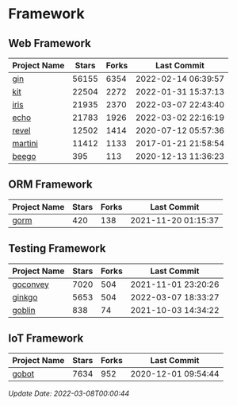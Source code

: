 # Framework

## Web Framework
| Project Name | Stars | Forks | Last Commit |
| ------------ | ----- | ----- | ----------- |
| [gin](https://github.com/gin-gonic/gin) | 56155 | 6354 | 2022-02-14 06:39:57 |
| [kit](https://github.com/go-kit/kit) | 22504 | 2272 | 2022-01-31 15:37:13 |
| [iris](https://github.com/kataras/iris) | 21935 | 2370 | 2022-03-07 22:43:40 |
| [echo](https://github.com/labstack/echo) | 21783 | 1926 | 2022-03-02 22:16:19 |
| [revel](https://github.com/revel/revel) | 12502 | 1414 | 2020-07-12 05:57:36 |
| [martini](https://github.com/go-martini/martini) | 11412 | 1133 | 2017-01-21 21:58:54 |
| [beego](https://github.com/astaxie/beego) | 395 | 113 | 2020-12-13 11:36:23 |

## ORM Framework
| Project Name | Stars | Forks | Last Commit |
| ------------ | ----- | ----- | ----------- |
| [gorm](https://github.com/jinzhu/gorm) | 420 | 138 | 2021-11-20 01:15:37 |

## Testing Framework
| Project Name | Stars | Forks | Last Commit |
| ------------ | ----- | ----- | ----------- |
| [goconvey](https://github.com/smartystreets/goconvey) | 7020 | 504 | 2021-11-01 23:20:26 |
| [ginkgo](https://github.com/onsi/ginkgo) | 5653 | 504 | 2022-03-07 18:33:27 |
| [goblin](https://github.com/franela/goblin) | 838 | 74 | 2021-10-03 14:34:22 |

## IoT Framework
| Project Name | Stars | Forks | Last Commit |
| ------------ | ----- | ----- | ----------- |
| [gobot](https://github.com/hybridgroup/gobot) | 7634 | 952 | 2020-12-01 09:54:44 |

*Update Date: 2022-03-08T00:00:44*